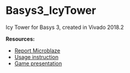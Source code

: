 # Basys3_IcyTower
Icy Tower for Basys 3, created in Vivado 2018.2

**Resources:**   
* [Report Microblaze](doc/raport_microblaze_2019.pdf)   
* [Usage instruction](doc/instrukcja_microblaze_2019.pdf)
* [Game presentation](https://drive.google.com/file/d/1KpujNKrW4M4beiFdib6HPmreasmwTN8L)
